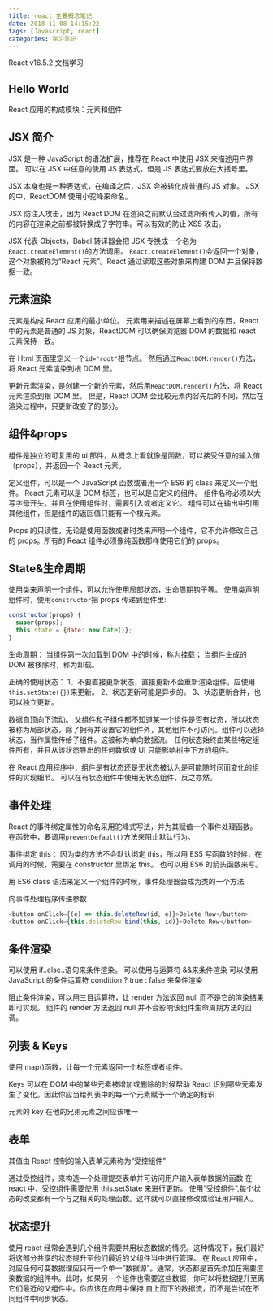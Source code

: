 ```yaml
---
title: react 主要概念笔记
date: 2018-11-08 14:15:22
tags: [Javascript, react]
categories: 学习笔记
---
```


React v16.5.2 文档学习

## Hello World

React 应用的构成模块：元素和组件

## JSX 简介

JSX 是一种 JavaScript 的语法扩展，推荐在 React 中使用 JSX 来描述用户界面。
可以在 JSX 中任意的使用 JS 表达式，但是 JS 表达式要放在大括号里。

JSX 本身也是一种表达式，在编译之后，JSX 会被转化成普通的 JS 对象。
JSX 的中，ReactDOM 使用小驼峰来命名。

JSX 防注入攻击，因为 React DOM 在渲染之前默认会过滤所有传入的值，所有的内容在渲染之前都被转换成了字符串。可以有效的防止 XSS 攻击。

JSX 代表 Objects，Babel 转译器会把 JSX 专换成一个名为`React.createElement()`的方法调用。
`React.createElement()`会返回一个对象，这个对象被称为“React 元素”。React 通过读取这些对象来构建 DOM 并且保持数据一致。

## 元素渲染

元素是构成 React 应用的最小单位。
元素用来描述在屏幕上看到的东西，React 中的元素是普通的 JS 对象，ReactDOM 可以确保浏览器 DOM 的数据和 react 元素保持一致。

在 Html 页面里定义一个`id="root"`根节点。
然后通过`ReactDOM.render()`方法，将 React 元素渲染到根 DOM 里。

更新元素渲染，是创建一个新的元素，然后用`ReactDOM.render()`方法，将 React 元素渲染到根 DOM 里。
但是，React DOM 会比较元素内容先后的不同，然后在渲染过程中，只更新改变了的部分。

## 组件&props

组件是独立的可复用的 ui 部件，从概念上看就像是函数，可以接受任意的输入值（props），并返回一个 React 元素。

定义组件，可以是一个 JavaScript 函数或者用一个 ES6 的 class 来定义一个组件。
React 元素可以是 DOM 标签，也可以是自定义的组件。
组件名称必须以大写字母开头。并且在使用组件时，需要引入或者定义它。
组件可以在输出中引用其他组件，但是组件的返回值只能有一个根元素。

Props 的只读性，无论是使用函数或者时类来声明一个组件，它不允许修改自己的 props。所有的 React 组件必须像纯函数那样使用它们的 props。

## State&生命周期

使用类来声明一个组件，可以允许使用局部状态，生命周期钩子等。
使用类声明组件时，使用`constructor`把 props 传递到组件里:

```javascript
constructor(props) {
  super(props);
  this.state = {date: new Date()};
}
```

生命周期：
当组件第一次加载到 DOM 中的时候，称为挂载；
当组件生成的 DOM 被移除时，称为卸载。

正确的使用状态：
1、不要直接更新状态，直接更新不会重新渲染组件，应使用`this.setState({})`来更新。
2、状态更新可能是异步的。
3、状态更新合并，也可以独立更新。

数据自顶向下流动。
父组件和子组件都不知道某一个组件是否有状态，所以状态被称为局部状态，除了拥有并设置它的组件外，其他组件不可访问。组件可以选择状态，当作属性传给子组件。这被称为单向数据流。
任何状态始终由某些特定组件所有，并且从该状态导出的任何数据或 UI 只能影响树中下方的组件。

在 React 应用程序中，组件是有状态还是无状态被认为是可能随时间而变化的组件的实现细节。 可以在有状态组件中使用无状态组件，反之亦然。

## 事件处理

React 的事件绑定属性的命名采用驼峰式写法，并为其赋值一个事件处理函数。
在函数中，要调用`preventDefault()`方法来阻止默认行为。

事件绑定 this：
因为类的方法不会默认绑定 this，所以用 ES5 写函数的时候，在调用的时候，需要在 constructor 里绑定 this。
也可以用 ES6 的箭头函数来写。

用 ES6 class 语法来定义一个组件的时候，事件处理器会成为类的一个方法

向事件处理程序传递参数

```js
<button onClick={(e) => this.deleteRow(id, e)}>Delete Row</button>
<button onClick={this.deleteRow.bind(this, id)}>Delete Row</button>
```

## 条件渲染

可以使用 if..else..语句来条件渲染。
可以使用与运算符 &&来条件渲染
可以使用 JavaScript 的条件运算符 condition ? true : false 来条件渲染

阻止条件渲染，可以用三目运算符，让 render 方法返回 null 而不是它的渲染结果即可实现。
组件的 render 方法返回 null 并不会影响该组件生命周期方法的回调。

## 列表 & Keys

使用 map()函数，让每一个元素返回一个标签或者组件。

Keys 可以在 DOM 中的某些元素被增加或删除的时候帮助 React 识别哪些元素发生了变化。因此你应当给列表中的每一个元素赋予一个确定的标识

元素的 key 在他的兄弟元素之间应该唯一

## 表单

其值由 React 控制的输入表单元素称为“受控组件”

通过受控组件，来构造一个处理提交表单并可访问用户输入表单数据的函数
在 react 中，受控组件需要使用 this.setState 来进行更新。
使用”受控组件”,每个状态的改变都有一个与之相关的处理函数。这样就可以直接修改或验证用户输入。

## 状态提升

使用 react 经常会遇到几个组件需要共用状态数据的情况。这种情况下，我们最好将这部分共享的状态提升至他们最近的父组件当中进行管理。
在 React 应用中，对应任何可变数据理应只有一个单一“数据源”。通常，状态都是首先添加在需要渲染数据的组件中。此时，如果另一个组件也需要这些数据，你可以将数据提升至离它们最近的父组件中。你应该在应用中保持 自上而下的数据流，而不是尝试在不同组件中同步状态。

